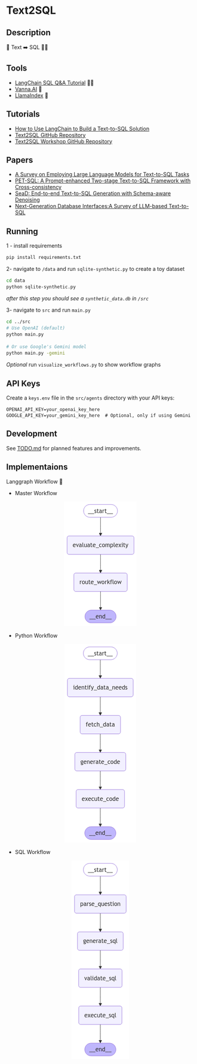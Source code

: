 # Text2SQL

## Description
📔 Text ➡️ SQL 🧑‍💻

## Tools
- [LangChain SQL Q&A Tutorial](https://python.langchain.com/docs/tutorials/sql_qa/) 🦜🔗
- [Vanna.AI](https://vanna.ai/) 🔮
- [LlamaIndex](https://www.llamaindex.ai/) 🦙

## Tutorials
- [How to Use LangChain to Build a Text-to-SQL Solution](https://medium.com/@marvin_thompson/how-to-use-langchain-to-build-a-text-to-sql-solution-54a173f312a5)
- [Text2SQL GitHub Repository](https://github.com/WeitaoLu/Text2SQL)
- [Text2SQL Workshop GitHub Repository](https://github.com/weet-ai/text2sql-workshop)

## Papers
- [A Survey on Employing Large Language Models for Text-to-SQL Tasks](https://arxiv.org/html/2407.15186v2)
- [PET-SQL: A Prompt-enhanced Two-stage Text-to-SQL Framework with Cross-consistency](https://arxiv.org/html/2403.09732v1)
- [SeaD: End-to-end Text-to-SQL Generation with Schema-aware Denoising](https://arxiv.org/pdf/2105.07911)
- [Next-Generation Database Interfaces:A Survey of LLM-based Text-to-SQL](https://arxiv.org/pdf/2406.08426)

## Running

1 - install requirements
```bash
pip install requirements.txt
```

2- navigate to `/data` and run `sqlite-synthetic.py` to create a toy dataset
```bash
cd data
python sqlite-synthetic.py
```
_after this step you should see a `synthetic_data.db` in `/src`_

3- navigate to `src` and run `main.py`
```bash
cd ../src
# Use OpenAI (default)
python main.py

# Or use Google's Gemini model
python main.py -gemini
```

_Optional_ run `visualize_workflows.py` to show workflow graphs

## API Keys

Create a `keys.env` file in the `src/agents` directory with your API keys:
```
OPENAI_API_KEY=your_openai_key_here
GOOGLE_API_KEY=your_gemini_key_here  # Optional, only if using Gemini
```

## Development

See [TODO.md](TODO.md) for planned features and improvements.

## Implementaions

Langgraph Workflow 🦜

- Master Workflow
<p align="center">
  <img src="/src/workflow_visualizations/master_workflow.png" alt="Master Workflow"/>
</p>

- Python Workflow
<p align="center">
  <img src="/src/workflow_visualizations/python_workflow.png" alt="Python Workflow"/>
</p>

- SQL Workflow
<p align="center">
  <img src="/src/workflow_visualizations/sql_workflow.png" alt="SQL Workflow"/>
</p>
